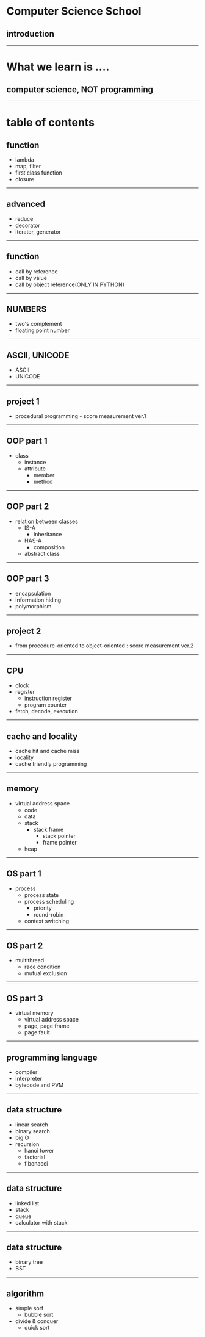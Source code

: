 # Computer Science School
## introduction

---
# What we learn is ....
## computer science, NOT programming
---

# table of contents
## function
- lambda
- map, filter
- first class function
- closure
---

## advanced
- reduce
- decorator
- iterator, generator
---

## function
- call by reference
- call by value
- call by object reference(ONLY IN PYTHON) 
---

## NUMBERS
  - two's complement
  - floating point number
---

## ASCII, UNICODE
  - ASCII
  - UNICODE
---

## project 1
 - procedural programming - score measurement ver.1
---

## OOP part 1
 - class
   - instance
   - attribute
     - member
     - method
---

## OOP part 2
 - relation between classes
   - IS-A
     - inheritance
   - HAS-A
     - composition
   - abstract class
 ---
 
 ## OOP part 3
   - encapsulation
   - information hiding
   - polymorphism
---

## project 2
 - from procedure-oriented to object-oriented
  : score measurement ver.2
---

## CPU
  - clock
  - register
    - instruction register
    - program counter
  - fetch, decode, execution 
---

## cache and locality
  - cache hit and cache miss
  - locality
  - cache friendly programming
---

## memory
  - virtual address space
    - code
    - data
    - stack
      - stack frame
        - stack pointer
        - frame pointer
    - heap
---

## OS part 1
  - process
    - process state
    - process scheduling
      - priority
      - round-robin
    - context switching
---
## OS part 2
  - multithread
    - race condition
    - mutual exclusion 
---
## OS part 3
  - virtual memory
    - virtual address space
    - page, page frame
    - page fault
---

## programming language
- compiler
- interpreter
- bytecode and PVM 
---

## data structure
  - linear search 
  - binary search
  - big O
  - recursion
    - hanoi tower
    - factorial
    - fibonacci
---

## data structure
  - linked list
  - stack
  - queue
  - calculator with stack
 ---
 
## data structure
  - binary tree
  - BST
---

## algorithm
  - simple sort 
    - bubble sort
  - divide & conquer 
    - quick sort
